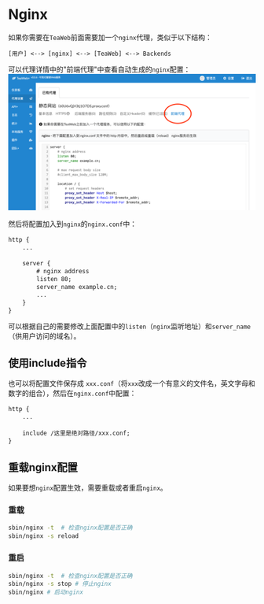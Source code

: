 # Nginx
如果你需要在`TeaWeb`前面需要加一个`nginx`代理，类似于以下结构：
~~~
[用户] <--> [nginx] <--> [TeaWeb] <--> Backends
~~~
可以代理详情中的"前端代理"中查看自动生成的`nginx`配置：
![nginx.png](nginx.png)

然后将配置加入到`nginx`的`nginx.conf`中：
~~~nginx
http {
    ...
    
    server {
        # nginx address
        listen 80;
        server_name example.cn;
        ...
    }
}
~~~
可以根据自己的需要修改上面配置中的`listen`（`nginx`监听地址）和`server_name`（供用户访问的域名）。

## 使用include指令
也可以将配置文件保存成 `xxx.conf`（将`xxx`改成一个有意义的文件名，英文字母和数字的组合），然后在`nginx.conf`中配置：
~~~nginx
http {
    ...
    
    include /这里是绝对路径/xxx.conf;
}
~~~

## 重载nginx配置
如果要想`nginx`配置生效，需要重载或者重启`nginx`。

### 重载
~~~bash
sbin/nginx -t  # 检查nginx配置是否正确
sbin/nginx -s reload
~~~

### 重启
~~~bash
sbin/nginx -t  # 检查nginx配置是否正确
sbin/nginx -s stop # 停止nginx
sbin/nginx # 启动nginx
~~~
